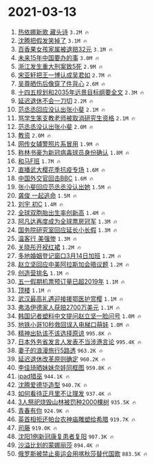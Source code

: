 # 2021-03-13

1. [热依娜新歌 藏头诗](https://s.weibo.com/weibo?q=%E7%83%AD%E4%BE%9D%E5%A8%9C%E6%96%B0%E6%AD%8C%20%E8%97%8F%E5%A4%B4%E8%AF%97&Refer=top) `3.2M 🔥`
1. [沈腾把假发笑掉了](https://s.weibo.com/weibo?q=%E6%B2%88%E8%85%BE%E6%8A%8A%E5%81%87%E5%8F%91%E7%AC%91%E6%8E%89%E4%BA%86&Refer=top) `3.1M 🔥`
1. [百香果女孩家属被退赔32元](https://s.weibo.com/weibo?q=%23%E7%99%BE%E9%A6%99%E6%9E%9C%E5%A5%B3%E5%AD%A9%E5%AE%B6%E5%B1%9E%E8%A2%AB%E9%80%80%E8%B5%9432%E5%85%83%23&Refer=top) `3.1M 🔥`
1. [未来15年中国要办的事](https://s.weibo.com/weibo?q=%23%E6%9C%AA%E6%9D%A515%E5%B9%B4%E4%B8%AD%E5%9B%BD%E8%A6%81%E5%8A%9E%E7%9A%84%E4%BA%8B%23&Refer=top) `3.0M 🔥`
1. [浙江发生重大刑案致5死](https://s.weibo.com/weibo?q=%23%E6%B5%99%E6%B1%9F%E5%8F%91%E7%94%9F%E9%87%8D%E5%A4%A7%E5%88%91%E6%A1%88%E8%87%B45%E6%AD%BB%23&Refer=top) `2.9M 🔥`
1. [宋亚轩把王一博认成吴君如](https://s.weibo.com/weibo?q=%23%E5%AE%8B%E4%BA%9A%E8%BD%A9%E6%8A%8A%E7%8E%8B%E4%B8%80%E5%8D%9A%E8%AE%A4%E6%88%90%E5%90%B4%E5%90%9B%E5%A6%82%23&Refer=top) `2.7M 🔥`
1. [吴尊晒伤后像穿了件背心](https://s.weibo.com/weibo?q=%23%E5%90%B4%E5%B0%8A%E6%99%92%E4%BC%A4%E5%90%8E%E5%83%8F%E7%A9%BF%E4%BA%86%E4%BB%B6%E8%83%8C%E5%BF%83%23&Refer=top) `2.6M 🔥`
1. [十四五规划和2035年远景目标纲要全文](https://s.weibo.com/weibo?q=%23%E5%8D%81%E5%9B%9B%E4%BA%94%E8%A7%84%E5%88%92%E5%92%8C2035%E5%B9%B4%E8%BF%9C%E6%99%AF%E7%9B%AE%E6%A0%87%E7%BA%B2%E8%A6%81%E5%85%A8%E6%96%87%23&Refer=top) `2.3M 🔥`
1. [延迟退休不会一刀切](https://s.weibo.com/weibo?q=%23%E5%BB%B6%E8%BF%9F%E9%80%80%E4%BC%91%E4%B8%8D%E4%BC%9A%E4%B8%80%E5%88%80%E5%88%87%23&Refer=top) `2.2M 🔥`
1. [范丞丞回应没认出张小斐](https://s.weibo.com/weibo?q=%23%E8%8C%83%E4%B8%9E%E4%B8%9E%E5%9B%9E%E5%BA%94%E6%B2%A1%E8%AE%A4%E5%87%BA%E5%BC%A0%E5%B0%8F%E6%96%90%23&Refer=top) `2.1M 🔥`
1. [骂学生笨支教老师被取消研究生资格](https://s.weibo.com/weibo?q=%23%E9%AA%82%E5%AD%A6%E7%94%9F%E7%AC%A8%E6%94%AF%E6%95%99%E8%80%81%E5%B8%88%E8%A2%AB%E5%8F%96%E6%B6%88%E7%A0%94%E7%A9%B6%E7%94%9F%E8%B5%84%E6%A0%BC%23&Refer=top) `2.1M 🔥`
1. [范丞丞没认出张小斐](https://s.weibo.com/weibo?q=%23%E8%8C%83%E4%B8%9E%E4%B8%9E%E6%B2%A1%E8%AE%A4%E5%87%BA%E5%BC%A0%E5%B0%8F%E6%96%90%23&Refer=top) `2.0M 🔥`
1. [教资](https://s.weibo.com/weibo?q=%E6%95%99%E8%B5%84&Refer=top) `2.0M 🔥`
1. [网传女辅警照片系冒用](https://s.weibo.com/weibo?q=%23%E7%BD%91%E4%BC%A0%E5%A5%B3%E8%BE%85%E8%AD%A6%E7%85%A7%E7%89%87%E7%B3%BB%E5%86%92%E7%94%A8%23&Refer=top) `1.9M 🔥`
1. [称林书豪为新冠病毒球员身份确认](https://s.weibo.com/weibo?q=%23%E7%A7%B0%E6%9E%97%E4%B9%A6%E8%B1%AA%E4%B8%BA%E6%96%B0%E5%86%A0%E7%97%85%E6%AF%92%E7%90%83%E5%91%98%E8%BA%AB%E4%BB%BD%E7%A1%AE%E8%AE%A4%23&Refer=top) `1.8M 🔥`
1. [和马F班](https://s.weibo.com/weibo?q=%E5%92%8C%E9%A9%ACF%E7%8F%AD&Refer=top) `1.7M 🔥`
1. [直播武大樱花季抗疫专场](https://s.weibo.com/weibo?q=%23%E7%9B%B4%E6%92%AD%E6%AD%A6%E5%A4%A7%E6%A8%B1%E8%8A%B1%E5%AD%A3%E6%8A%97%E7%96%AB%E4%B8%93%E5%9C%BA%23&Refer=top) `1.6M 🔥`
1. [中国外交官回击BBC](https://s.weibo.com/weibo?q=%23%E4%B8%AD%E5%9B%BD%E5%A4%96%E4%BA%A4%E5%AE%98%E5%9B%9E%E5%87%BBBBC%23&Refer=top) `1.6M 🔥`
1. [张小斐回应范丞丞没认出她](https://s.weibo.com/weibo?q=%E5%BC%A0%E5%B0%8F%E6%96%90%E5%9B%9E%E5%BA%94%E8%8C%83%E4%B8%9E%E4%B8%9E%E6%B2%A1%E8%AE%A4%E5%87%BA%E5%A5%B9&Refer=top) `1.5M 🔥`
1. [龚俊 一起逃命](https://s.weibo.com/weibo?q=%E9%BE%9A%E4%BF%8A%20%E4%B8%80%E8%B5%B7%E9%80%83%E5%91%BD&Refer=top) `1.5M 🔥`
1. [刘宇 初C](https://s.weibo.com/weibo?q=%E5%88%98%E5%AE%87%20%E5%88%9DC&Refer=top) `1.4M 🔥`
1. [全球双胞胎出生率创新高](https://s.weibo.com/weibo?q=%23%E5%85%A8%E7%90%83%E5%8F%8C%E8%83%9E%E8%83%8E%E5%87%BA%E7%94%9F%E7%8E%87%E5%88%9B%E6%96%B0%E9%AB%98%23&Refer=top) `1.4M 🔥`
1. [阿凡达再度成为全球票房冠军](https://s.weibo.com/weibo?q=%23%E9%98%BF%E5%87%A1%E8%BE%BE%E5%86%8D%E5%BA%A6%E6%88%90%E4%B8%BA%E5%85%A8%E7%90%83%E7%A5%A8%E6%88%BF%E5%86%A0%E5%86%9B%23&Refer=top) `1.3M 🔥`
1. [国务院研究室回应延长小长假](https://s.weibo.com/weibo?q=%23%E5%9B%BD%E5%8A%A1%E9%99%A2%E7%A0%94%E7%A9%B6%E5%AE%A4%E5%9B%9E%E5%BA%94%E5%BB%B6%E9%95%BF%E5%B0%8F%E9%95%BF%E5%81%87%23&Refer=top) `1.3M 🔥`
1. [温客行 美强惨](https://s.weibo.com/weibo?q=%E6%B8%A9%E5%AE%A2%E8%A1%8C%20%E7%BE%8E%E5%BC%BA%E6%83%A8&Refer=top) `1.3M 🔥`
1. [关晓彤开衩红裙](https://s.weibo.com/weibo?q=%23%E5%85%B3%E6%99%93%E5%BD%A4%E5%BC%80%E8%A1%A9%E7%BA%A2%E8%A3%99%23&Refer=top) `1.2M 🔥`
1. [多地婚姻登记窗口3月14日加班](https://s.weibo.com/weibo?q=%23%E5%A4%9A%E5%9C%B0%E5%A9%9A%E5%A7%BB%E7%99%BB%E8%AE%B0%E7%AA%97%E5%8F%A33%E6%9C%8814%E6%97%A5%E5%8A%A0%E7%8F%AD%23&Refer=top) `1.2M 🔥`
1. [赵立坚回应中美阿拉斯加会晤议题](https://s.weibo.com/weibo?q=%23%E8%B5%B5%E7%AB%8B%E5%9D%9A%E5%9B%9E%E5%BA%94%E4%B8%AD%E7%BE%8E%E9%98%BF%E6%8B%89%E6%96%AF%E5%8A%A0%E4%BC%9A%E6%99%A4%E8%AE%AE%E9%A2%98%23&Refer=top) `1.2M 🔥`
1. [创造营排名](https://s.weibo.com/weibo?q=%E5%88%9B%E9%80%A0%E8%90%A5%E6%8E%92%E5%90%8D&Refer=top) `1.1M 🔥`
1. [五一假期机票预订量已超2019年](https://s.weibo.com/weibo?q=%23%E4%BA%94%E4%B8%80%E5%81%87%E6%9C%9F%E6%9C%BA%E7%A5%A8%E9%A2%84%E8%AE%A2%E9%87%8F%E5%B7%B2%E8%B6%852019%E5%B9%B4%23&Refer=top) `1.1M 🔥`
1. [顶楼](https://s.weibo.com/weibo?q=%E9%A1%B6%E6%A5%BC&Refer=top) `1.1M 🔥`
1. [武汉最高礼遇迎接援鄂医护赏樱](https://s.weibo.com/weibo?q=%23%E6%AD%A6%E6%B1%89%E6%9C%80%E9%AB%98%E7%A4%BC%E9%81%87%E8%BF%8E%E6%8E%A5%E6%8F%B4%E9%84%82%E5%8C%BB%E6%8A%A4%E8%B5%8F%E6%A8%B1%23&Refer=top) `1.1M 🔥`
1. [弗洛伊德家人获赔2700万美元](https://s.weibo.com/weibo?q=%23%E5%BC%97%E6%B4%9B%E4%BC%8A%E5%BE%B7%E5%AE%B6%E4%BA%BA%E8%8E%B7%E8%B5%942700%E4%B8%87%E7%BE%8E%E5%85%83%23&Refer=top) `1.1M 🔥`
1. [韩国记者塑料中文提问赵立坚一脸问号](https://s.weibo.com/weibo?q=%E9%9F%A9%E5%9B%BD%E8%AE%B0%E8%80%85%E5%A1%91%E6%96%99%E4%B8%AD%E6%96%87%E6%8F%90%E9%97%AE%E8%B5%B5%E7%AB%8B%E5%9D%9A%E4%B8%80%E8%84%B8%E9%97%AE%E5%8F%B7&Refer=top) `1.0M 🔥`
1. [地铁小哥10秒救回误入电梯口萌娃](https://s.weibo.com/weibo?q=%23%E5%9C%B0%E9%93%81%E5%B0%8F%E5%93%A510%E7%A7%92%E6%95%91%E5%9B%9E%E8%AF%AF%E5%85%A5%E7%94%B5%E6%A2%AF%E5%8F%A3%E8%90%8C%E5%A8%83%23&Refer=top) `1.0M 🔥`
1. [精神出轨该不该选择原谅](https://s.weibo.com/weibo?q=%23%E7%B2%BE%E7%A5%9E%E5%87%BA%E8%BD%A8%E8%AF%A5%E4%B8%8D%E8%AF%A5%E9%80%89%E6%8B%A9%E5%8E%9F%E8%B0%85%23&Refer=top) `995.8K 🔥`
1. [日本外务省发言人发表不当涉港言论](https://s.weibo.com/weibo?q=%23%E6%97%A5%E6%9C%AC%E5%A4%96%E5%8A%A1%E7%9C%81%E5%8F%91%E8%A8%80%E4%BA%BA%E5%8F%91%E8%A1%A8%E4%B8%8D%E5%BD%93%E6%B6%89%E6%B8%AF%E8%A8%80%E8%AE%BA%23&Refer=top) `995.4K 🔥`
1. [妻子的浪漫旅行5路透](https://s.weibo.com/weibo?q=%23%E5%A6%BB%E5%AD%90%E7%9A%84%E6%B5%AA%E6%BC%AB%E6%97%85%E8%A1%8C5%E8%B7%AF%E9%80%8F%23&Refer=top) `963.2K 🔥`
1. [延迟退休改革原则确定](https://s.weibo.com/weibo?q=%23%E5%BB%B6%E8%BF%9F%E9%80%80%E4%BC%91%E6%94%B9%E9%9D%A9%E5%8E%9F%E5%88%99%E7%A1%AE%E5%AE%9A%23&Refer=top) `960.2K 🔥`
1. [李佳琦晒妹妹奈娃同框图](https://s.weibo.com/weibo?q=%23%E6%9D%8E%E4%BD%B3%E7%90%A6%E6%99%92%E5%A6%B9%E5%A6%B9%E5%A5%88%E5%A8%83%E5%90%8C%E6%A1%86%E5%9B%BE%23&Refer=top) `959.8K 🔥`
1. [ipad猎巫](https://s.weibo.com/weibo?q=%23ipad%E7%8C%8E%E5%B7%AB%23&Refer=top) `944.1K 🔥`
1. [沈腾爱德华造型](https://s.weibo.com/weibo?q=%23%E6%B2%88%E8%85%BE%E7%88%B1%E5%BE%B7%E5%8D%8E%E9%80%A0%E5%9E%8B%23&Refer=top) `940.7K 🔥`
1. [如何看待正月里不让理发](https://s.weibo.com/weibo?q=%23%E5%A6%82%E4%BD%95%E7%9C%8B%E5%BE%85%E6%AD%A3%E6%9C%88%E9%87%8C%E4%B8%8D%E8%AE%A9%E7%90%86%E5%8F%91%23&Refer=top) `937.4K 🔥`
1. [3人祭祀烧毁山林被罚种2000棵树](https://s.weibo.com/weibo?q=%233%E4%BA%BA%E7%A5%AD%E7%A5%80%E7%83%A7%E6%AF%81%E5%B1%B1%E6%9E%97%E8%A2%AB%E7%BD%9A%E7%A7%8D2000%E6%A3%B5%E6%A0%91%23&Refer=top) `935.5K 🔥`
1. [青春有你](https://s.weibo.com/weibo?q=%E9%9D%92%E6%98%A5%E6%9C%89%E4%BD%A0&Refer=top) `924.9K 🔥`
1. [英首相拒还帕台农神庙雕塑给希腊](https://s.weibo.com/weibo?q=%E8%8B%B1%E9%A6%96%E7%9B%B8%E6%8B%92%E8%BF%98%E5%B8%95%E5%8F%B0%E5%86%9C%E7%A5%9E%E5%BA%99%E9%9B%95%E5%A1%91%E7%BB%99%E5%B8%8C%E8%85%8A&Refer=top) `919.7K 🔥`
1. [司藤](https://s.weibo.com/weibo?q=%E5%8F%B8%E8%97%A4&Refer=top) `919.0K 🔥`
1. [沈阳1例新冠康复患者复阳](https://s.weibo.com/weibo?q=%23%E6%B2%88%E9%98%B31%E4%BE%8B%E6%96%B0%E5%86%A0%E5%BA%B7%E5%A4%8D%E6%82%A3%E8%80%85%E5%A4%8D%E9%98%B3%23&Refer=top) `907.3K 🔥`
1. [沙溢比划的蒙娜丽莎](https://s.weibo.com/weibo?q=%23%E6%B2%99%E6%BA%A2%E6%AF%94%E5%88%92%E7%9A%84%E8%92%99%E5%A8%9C%E4%B8%BD%E8%8E%8E%23&Refer=top) `894.4K 🔥`
1. [俄罗斯被禁止奥运会用喀秋莎替代国歌](https://s.weibo.com/weibo?q=%E4%BF%84%E7%BD%97%E6%96%AF%E8%A2%AB%E7%A6%81%E6%AD%A2%E5%A5%A5%E8%BF%90%E4%BC%9A%E7%94%A8%E5%96%80%E7%A7%8B%E8%8E%8E%E6%9B%BF%E4%BB%A3%E5%9B%BD%E6%AD%8C&Refer=top) `883.5K 🔥`
